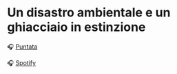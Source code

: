 # Un disastro ambientale e un ghiacciaio in estinzione

🎧 [Puntata](https://www.ilpost.it/episodes/un-disastro-ambientale-e-un-ghiacciaio-in-estinzione/)

🎧 [Spotify](https://open.spotify.com/show/2dFnTK83EmwkR6yMYb3uoL)

